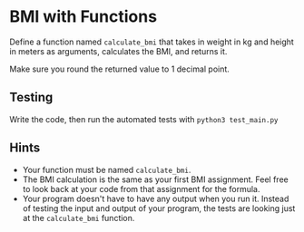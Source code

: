 # BMI with Functions

Define a function named `calculate_bmi` that takes in  weight in kg and height in meters as arguments, calculates the BMI, and returns it.

Make sure you round the returned value to 1 decimal point.

## Testing

Write the code, then run the automated tests with `python3 test_main.py`

## Hints

* Your function must be named `calculate_bmi`.
* The BMI calculation is the same as your first BMI assignment. Feel free to look back at your code from that assignment for the formula.
* Your program doesn't have to have any output when you run it. Instead of testing the input and output of your program, the tests are looking just at the `calculate_bmi` function.
